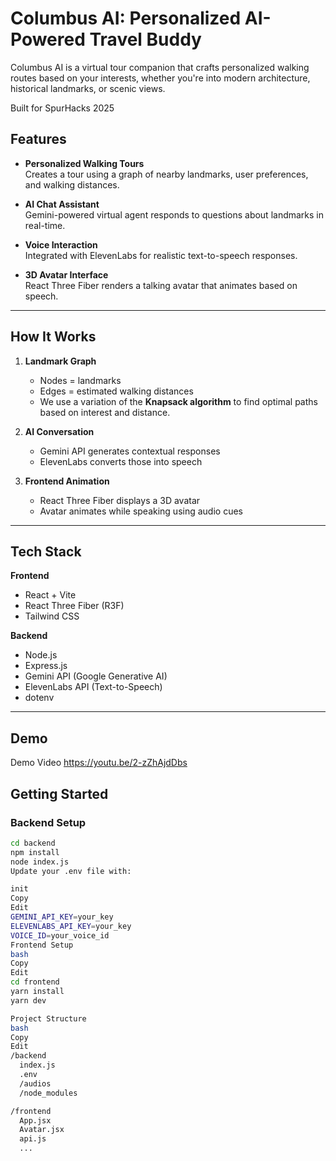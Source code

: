 # Columbus AI: Personalized AI-Powered Travel Buddy
Columbus AI is a virtual tour companion that crafts personalized walking routes based on your interests, whether you're into modern architecture, historical landmarks, or scenic views.

Built for SpurHacks 2025 

## Features

-  **Personalized Walking Tours**  
  Creates a tour using a graph of nearby landmarks, user preferences, and walking distances.

-  **AI Chat Assistant**  
  Gemini-powered virtual agent responds to questions about landmarks in real-time.

-  **Voice Interaction**  
  Integrated with ElevenLabs for realistic text-to-speech responses.

-  **3D Avatar Interface**  
  React Three Fiber renders a talking avatar that animates based on speech.

---

##  How It Works

1. **Landmark Graph**  
   - Nodes = landmarks  
   - Edges = estimated walking distances  
   - We use a variation of the **Knapsack algorithm** to find optimal paths based on interest and distance.

2. **AI Conversation**  
   - Gemini API generates contextual responses  
   - ElevenLabs converts those into speech

3. **Frontend Animation**  
   - React Three Fiber displays a 3D avatar  
   - Avatar animates while speaking using audio cues

---

##  Tech Stack

**Frontend**
- React + Vite
- React Three Fiber (R3F)
- Tailwind CSS

**Backend**
- Node.js
- Express.js
- Gemini API (Google Generative AI)
- ElevenLabs API (Text-to-Speech)
- dotenv

---
## Demo 
Demo Video
https://youtu.be/2-zZhAjdDbs
## Getting Started

### Backend Setup

```bash
cd backend
npm install
node index.js
Update your .env file with:

init
Copy
Edit
GEMINI_API_KEY=your_key
ELEVENLABS_API_KEY=your_key
VOICE_ID=your_voice_id
Frontend Setup
bash
Copy
Edit
cd frontend
yarn install
yarn dev

Project Structure
bash
Copy
Edit
/backend
  index.js
  .env
  /audios
  /node_modules

/frontend
  App.jsx
  Avatar.jsx
  api.js
  ...
